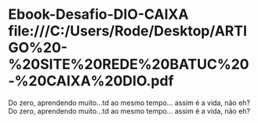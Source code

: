 # Ebook-Desafio-DIO-CAIXA file:///C:/Users/Rode/Desktop/ARTIGO%20-%20SITE%20REDE%20BATUC%20-%20CAIXA%20DIO.pdf
Do zero, aprendendo muito...td ao mesmo tempo... assim é a vida, não eh?
Do zero, aprendendo muito...td ao mesmo tempo... assim é a vida, não eh?

